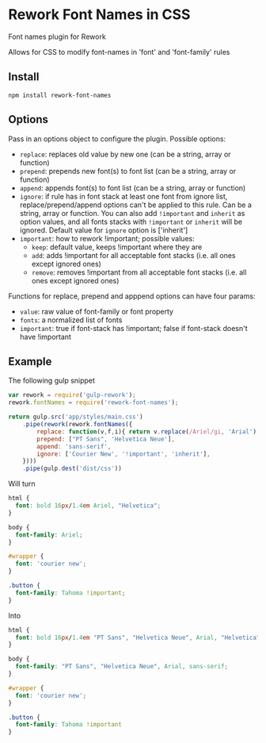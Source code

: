 Rework Font Names in CSS
======

Font names plugin for Rework

Allows for CSS to modify font-names in 'font' and 'font-family' rules

## Install

`npm install rework-font-names`

## Options

Pass in an options object to configure the plugin. Possible options:

* `replace`: replaces old value by new one (can be a string, array or function)
* `prepend`: prepends new font(s) to font list (can be a string, array or function)
* `append`: appends font(s) to font list (can be a string, array or function)
* `ignore`: if rule has in font stack at least one font from ignore list, replace/prepend/append options can't be applied to this rule. Can be a string, array or function. You can also add `!important` and `inherit` as option values, and all fonts stacks with `!important` or `inherit` will be ignored. Default value for `ignore` option is ['inherit'] 
* `important`: how to rework !important;  possible values:
  * `keep`: default value, keeps !important where they are
  * `add`: adds !important for all acceptable font stacks (i.e. all ones except ignored ones)
  * `remove`: removes !important from all acceptable font stacks (i.e. all ones except ignored ones)

Functions for replace, prepend and apppend options can have four params:
* `value`: raw value of font-family or font property
* `fonts`: a normalized list of fonts
* `important`: true if font-stack has !important; false if font-stack doesn't have !important

## Example 

The following gulp snippet

```javascript
var rework = require('gulp-rework');
rework.fontNames = require('rework-font-names');

return gulp.src('app/styles/main.css')
    .pipe(rework(rework.fontNames({
        replace: function(v,f,i){ return v.replace(/Ariel/gi, 'Arial');  },
        prepend: ["PT Sans", 'Helvetica Neue'],
        append: 'sans-serif',
        ignore: ['Courier New', '!important', 'inherit'],
    })))
    .pipe(gulp.dest('dist/css'))
```

Will turn

```css
html {
  font: bold 16px/1.4em Ariel, "Helvetica";
}

body {
  font-family: Ariel; 
}

#wrapper {
  font: 'courier new';
}

.button {
  font-family: Tahoma !important;
}
```
    
Into 

```css
html {
  font: bold 16px/1.4em "PT Sans", "Helvetica Neue", Arial, "Helvetica", sans-serif;
}

body {
  font-family: "PT Sans", "Helvetica Neue", Arial, sans-serif; 
}

#wrapper {
  font: 'courier new';
}

.button {
  font-family: Tahoma !important
}
```
